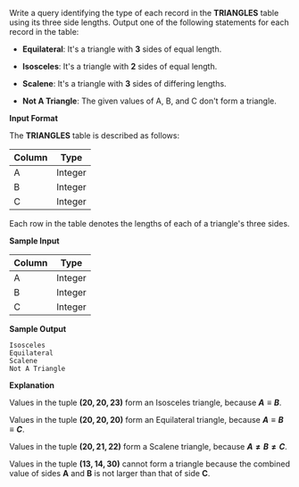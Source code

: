 Write a query identifying the type of each record in the __TRIANGLES__ table using its three side lengths. Output one of the following statements for each record in the table:

- __Equilateral__: It's a triangle with **3** sides of equal length.

- __Isosceles__: It's a triangle with **2** sides of equal length.

- __Scalene__: It's a triangle with **3** sides of differing lengths.

- __Not A Triangle__: The given values of A, B, and C don't form a triangle.
  
__Input Format__

The __TRIANGLES__ table is described as follows:

|Column       | Type                     
|------------ | ---------
|A            | Integer
|B            | Integer
|C            | Integer

Each row in the table denotes the lengths of each of a triangle's three sides.

__Sample Input__

|Column       | Type                     
|------------ | ---------
|A            | Integer
|B            | Integer
|C            | Integer


__Sample Output__

```
Isosceles
Equilateral
Scalene
Not A Triangle
```

__Explanation__

Values in the tuple __$(20, 20, 23)$__ form an Isosceles triangle, because __$`A \equiv B`$__. 

Values in the tuple __$(20, 20, 20)$__ form an Equilateral triangle, because __$`A \equiv B \equiv C`$__.

Values in the tuple __$(20, 21, 22)$__ form a Scalene triangle, because __$`A \neq B \neq C`$__.

Values in the tuple __$(13, 14, 30)$__ cannot form a triangle because the combined value of sides __A__ and __B__ is not larger than that of side __C__.
